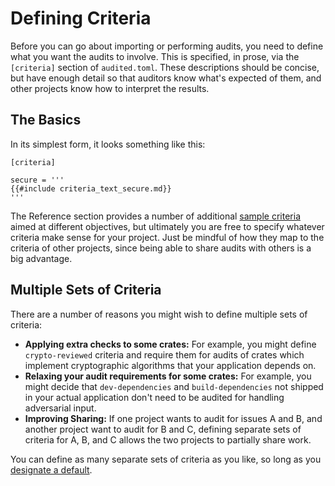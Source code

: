# Defining Criteria

Before you can go about importing or performing audits, you need to define what
you want the audits to involve. This is specified, in prose, via the
`[criteria]` section of `audited.toml`. These descriptions should be concise,
but have enough detail so that auditors know what's expected of them, and other
projects know how to interpret the results.

## The Basics

In its simplest form, it looks something like this:

```
[criteria]

secure = '''
{{#include criteria_text_secure.md}}
'''
```

The Reference section provides a number of additional [sample
criteria](sample-criteria.md) aimed at different objectives, but ultimately you
are free to specify whatever criteria make sense for your project. Just be
mindful of how they map to the criteria of other projects, since being able to
share audits with others is a big advantage.

## Multiple Sets of Criteria

There are a number of reasons you might wish to define multiple sets of
criteria:
* **Applying extra checks to some crates:** For example, you might define
  `crypto-reviewed` criteria and require them for audits of crates which
  implement cryptographic algorithms that your application depends on.
* **Relaxing your audit requirements for some crates:** For example, you might
  decide that `dev-dependencies` and `build-dependencies` not shipped in your
  actual application don't need to be audited for handling adversarial input.
* **Improving Sharing:** If one project wants to audit for issues A and B, and
  another project want to audit for B and C, defining separate sets of criteria
  for A, B, and C allows the two projects to partially share work.

You can define as many separate sets of criteria as you like, so long as you
[designate a default](audits-toml.md).
